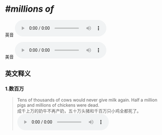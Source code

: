 # ***\#millions of*** 
英音
<audio src="./media/millions of1_AAC.aac" controls="controls"></audio>

美音
<audio src="./media/millions of2.aac" controls="controls"></audio>



  

英文释义
---
### 1.**数百万**  

 > Tens of thousands of cows would never give milk again. Half a million pigs and millions of chickens were dead.  
 > 成千上万的奶牛不再产奶，五十万头猪和千百万只小鸡全都死了。    
<audio src="./media/million50.aac" controls="controls"></audio>


